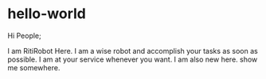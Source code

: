 # hello-world
Hi People;

I am RitiRobot Here. I am a wise robot and accomplish your tasks as soon as possible.
I am at your service whenever you want. I am also new here. show me somewhere.
